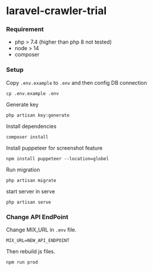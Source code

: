 # laravel-crawler-trial

### Requirement
 - php > 7.4 (higher than php 8 not tested)
 - node > 14
 - composer

### Setup
Copy `.env.example` to `.env` and then config DB connection
```
cp .env.example .env
```

Generate key
```
php artisan key:generate
```

Install dependencies
```
composer install
```
Install puppeteer for screenshot feature
```
npm install puppeteer --location=globel
```
Run migration
```
php artisan migrate
```
start server in serve
```
php artisan serve
```

### Change API EndPoint
Change MIX_URL in `.env` file.
```
MIX_URL=NEW_API_ENDPOINT
```
Then rebuild js files.
```
npm run prod
```
